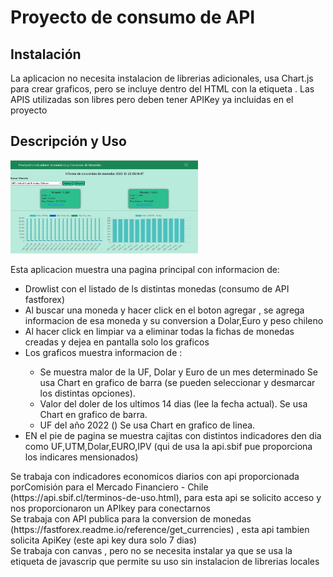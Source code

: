 
<h1>Proyecto de consumo de API</h1>

  <h2>Instalación</h2>
  La aplicacion no necesita instalacion de librerias adicionales, usa Chart.js para crear graficos, pero se incluye dentro del HTML con la etiqueta <script></script>. Las APIS utilizadas son libres pero deben tener APIKey ya incluidas en el proyecto
 
  <h2>Descripción y Uso</h2>
  <img src="./assets/app.jpg" style="width:300px ;" alt="">
      
  Esta aplicacion muestra una pagina principal con informacion de:
  <ul>
    <li>Drowlist con el listado de ls distintas monedas (consumo de API fastforex)</li>
    <li>Al buscar una moneda y hacer click en el boton agregar , se agrega informacion de esa moneda y su conversion a Dolar,Euro y peso chileno </li>
    <li>Al hacer click en limpiar va a eliminar todas la fichas de monedas creadas y dejea en pantalla solo los graficos</li>
    <li>Los graficos muestra informacion de : </li>
        <ul>
          <li> Se muestra malor de la UF, Dolar y Euro de un mes determinado Se usa Chart en grafico de barra (se pueden seleccionar y desmarcar los distintas opciones).</li>
          <li>Valor del doler de los ultimos 14 dias (lee la fecha actual). Se usa Chart en grafico de barra.</li>
          <li>UF del año 2022 () Se usa Chart en grafico de linea.</li>
        </ul>
    <li>EN el pie de pagina se muestra cajitas con distintos indicadores den dia como UF,UTM,Dolar,EURO,IPV (qui de usa la api.sbif pue proporciona los indicares mensionados)</li>
 </ul>
<div>
Se trabaja con indicadores economicos diarios con api proporcionada porComisión para el Mercado Financiero - Chile (https://api.sbif.cl/terminos-de-uso.html), para esta api se solicito acceso y nos proporcionaron un APIkey para conectarnos
</div>
<div>
Se trabaja con API publica para la conversion de monedas (https://fastforex.readme.io/reference/get_currencies) , esta api tambien solicita ApiKey (este api key dura solo 7 dias)
</div>

<div>
Se trabaja con canvas , pero no se necesita instalar ya que  se usa la etiqueta  de javascrip que permite su uso sin instalacion de librerias locales 
    <script src="https://cdn.jsdelivr.net/npm/chart.js"></script>
</div>



